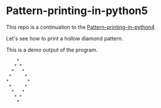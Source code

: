 # Pattern-printing-in-python5
 This repo is a continuation to the [Pattern-printing-in-python4](https://github.com/BhargavKadali39/Pattern-printing-in-python4)

Let's see how to print a hollow diamond pattern.

This is a demo output of the program.

        *
       * * 
      *   *
     *     *
    *       * 
     *     *
      *   *
       * *
        *
